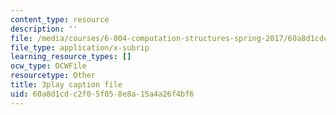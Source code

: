 ```yaml
---
content_type: resource
description: ''
file: /media/courses/6-004-computation-structures-spring-2017/60a8d1cdc2f05f058e8a15a4a26f4bf6_qyBuzeUYs2M.vtt
file_type: application/x-subrip
learning_resource_types: []
ocw_type: OCWFile
resourcetype: Other
title: 3play caption file
uid: 60a8d1cd-c2f0-5f05-8e8a-15a4a26f4bf6
---
```

